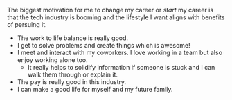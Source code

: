 The biggest motivation for me to change my career or *start* my career is that the tech industry is booming and the lifestyle I want aligns with benefits of persuing it.
  - The work to life balance is really good.
  - I get to solve problems and create things which is awesome!
  - I meet and interact with my coworkers. I love working in a team but also enjoy working alone too.
    - It really helps to solidify information if someone is stuck and I can walk them through or explain it.
  - The pay is really good in this industry.
  - I can make a good life for myself and my future family.
